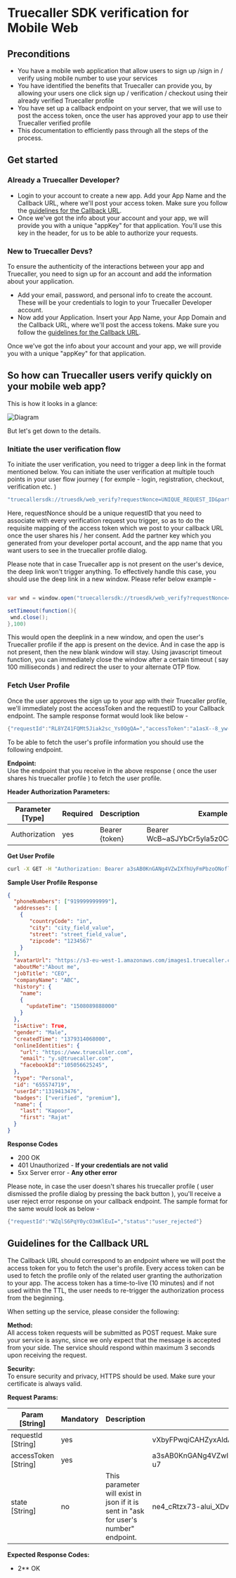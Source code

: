 # Truecaller SDK verification for Mobile Web

## Preconditions

- You have a mobile web application that allow users to sign up /sign in / verify using mobile number to use your services
- You have identified the benefits that Truecaller can provide you, by allowing your users one click sign up / verification / checkout using their already verified Truecaller profile
- You have set up a callback endpoint on your server, that we will use to post the access token, once the user has approved your app to use their Truecaller verified profile
- This documentation to efficiently pass through all the steps of the process.

## Get started

### Already a Truecaller Developer?

- Login to your account to create a new app. Add your App Name and the Callback URL, where we'll post your access token. Make sure you follow the [guidelines for the Callback URL](#guidelines-for-the-callback-url).
- Once we've got the info about your account and your app, we will provide you with a unique "appKey" for that application. You'll use this key in the header, for us to be able to authorize your requests.

### New to Truecaller Devs?

To ensure the authenticity of the interactions between your app and Truecaller, you need to sign up for an account and add the information about your application.

- Add your email, password, and personal info to create the account. These will be your credentials to login to your Truecaller Developer account.
- Now add your Application. Insert your App Name, your App Domain and the Callback URL, where we'll post the access tokens. Make sure you follow the [guidelines for the Callback URL](#guidelines-for-the-callback-url).

Once we've got the info about your account and your app, we will provide you with a unique "appKey" for that application.

## So how can Truecaller users verify quickly on your mobile web app?

This is how it looks in a glance:

![Diagram](https://github.com/singhalyogesh/web-login/blob/master/documentation/images/mweb-flow.png)

But let's get down to the details.

### Initiate the user verification flow

To initiate the user verification, you need to trigger a deep link in the format mentioned below. You can initiate the user verification at multiple touch points in your user flow journey ( for exmple - login, registration, checkout, verification etc. )

```java
"truecallersdk://truesdk/web_verify?requestNonce=UNIQUE_REQUEST_ID&partnerKey=YOUR_APP_KEY&partnerName=YOUR_APP_NAME"
```

Here, requestNonce should be a unique requestID that you need to associate with every verification request you trigger, so as to do the requisite mapping of the access token which we post to your callback URL once the user shares his / her consent.
Add the partner key which you generated from your developer portal account, and the app name that you want users to see in the truecaller profile dialog.

Please note that in case Truecaller app is not present on the user's device, the deep link won't trigger anything. To effectively handle this case, you should use the deep link in a new window. Please refer below example -

```java

var wnd = window.open("truecallersdk://truesdk/web_verify?requestNonce=UNIQUE_REQUEST_ID&partnerKey=YOUR_PARTNER_KEY&partnerName=YOUR_APP_NAME");

setTimeout(function(){
 wnd.close();
},100)
```

This would open the deeplink in a new window, and open the user's Truecaller profile if the app is present on the device. And in case the app is not present, then the new blank window will stay. Using javascript timeout function, you can immediately close the window after a certain timeout ( say 100 milliseconds ) and redirect the user to your alternate OTP flow.
 

### Fetch User Profile

Once the user approves the sign up to your app with their Truecaller profile, we'll immediately post the accessToken and the requestID to your Callback endpoint. The sample response format would look like below -

```java
{"requestId":"RL8YZ41FQMt5Jiak2sc_Ys0OgQA=","accessToken":"a1asX--8_yw-OF--E6Gj_DPyKelJIGUUeYB9U9MJhyeu4hOCbrl","endpoint":"https://profile4-noneu.truecaller.com/v1/default"}
```

To be able to fetch the user's profile information you should use the following endpoint.

**Endpoint:**  
Use the endpoint that you receive in the above response ( once the user shares his truecaller profile ) to fetch the user profile.

**Header Authorization Parameters:**  

| **Parameter [Type]** | **Required** | **Description**  | **Example**                             |
| -------------------  | ------------ | ---------------- | --------------------------------------- |
| Authorization        | yes          | Bearer {token}   | Bearer WcB~aSJYbCr5yla5z0CdAGfyj3Rruk~8 |

**Get User Profile**  
```bash
curl -X GET -H "Authorization: Bearer a3sAB0KnGANg4VZwIXfhUyFmPbzoONofl4FjIItac0JQSODp6niW8oBr33uOI-u7" -H "Cache-Control: no-cache" "https://profile4-noneu.truecaller.com/v1/default"
```

**Sample User Profile Response**

```json
{
  "phoneNumbers": ["919999999999"],
  "addresses": [
    {
       "countryCode": "in",
       "city": "city_field_value",
       "street": "street_field_value",
       "zipcode": "1234567"
    }
  ], 
  "avatarUrl": "https://s3-eu-west-1.amazonaws.com/images1.truecaller.com/myview/1/15a999e9806gh73834c87aaa0498020d/3", 
  "aboutMe":"About me",
  "jobTitle": "CEO", 
  "companyName": "ABC",  
  "history": {
    "name": 
    {
      "updateTime": "1508089888000"
    }
  }, 
  "isActive": True, 
  "gender": "Male", 
  "createdTime": "1379314068000", 
  "onlineIdentities": {
    "url": "https://www.truecaller.com", 
    "email": "y.s@truecaller.com",
    "facebookId":"105056625245",
  }, 
  "type": "Personal", 
  "id": "655574719", 
  "userId":"1319413476",
  "badges": ["verified", "premium"], 
  "name": {
    "last": "Kapoor", 
    "first": "Rajat"
  }
}
```

**Response Codes**

- 200 OK
- 401 Unauthorized - **If your credentials are not valid**
- 5xx Server error - **Any other error**

Please note, in case the user doesn't shares his truecaller profile ( user dismissed the profile dialog by pressing the back button ), you'll receive a user reject error response on your callback endpoint. The sample format for the same would look as below -

```java
{"requestId":"WZqlS6PqY0ycO3mKlEuI=","status":"user_rejected"}
```

## Guidelines for the Callback URL

The Callback URL should correspond to an endpoint where we will post the access token for you to fetch the user's profile. Every access token can be used to fetch the profile only of the related user granting the authorization to your app. The access token has a time-to-live (10 minutes) and if not used within the TTL, the user needs to re-trigger the authorization process from the beginning.

When setting up the service, please consider the following:

**Method:**  
All access token requests will be submitted as POST request. Make sure your service is async, since we only expect that the message is accepted from your side. The service should respond within maximum 3 seconds upon receiving the request.

**Security:**  
To ensure security and privacy, HTTPS should be used. Make sure your certificate is always valid.

**Request Params:**

| **Param [String]**   | **Mandatory** | **Description**                                                                      | **Example value**                                                 |
| -------------------- | ------------- | ------------------------------------------------------------------------------------ | ----------------------------------------------------------------- |
| requestId [String]   | yes           |                                                                                      | vXbyFPwqiCAHZyxAldA9M9DDXKk=                                      |
| accessToken [String] | yes           |                                                                                      | a3sAB0KnGANg4VZwIXfhUyFmPbzoONofl4FjIItac0JQSODp6niW8oBr33uOI-u7  |
| state [String]       | no            | This parameter will exist in json if it is sent in "ask for user's number" endpoint. | ne4_cRtzx73-alui_XDvzS5h                                          |

**Expected Response Codes:**

- 2** OK
